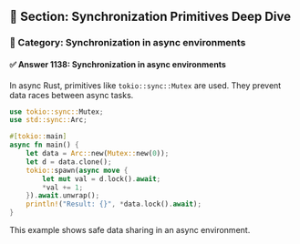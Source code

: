 ## 📘 Section: Synchronization Primitives Deep Dive
### 🔹 Category: Synchronization in async environments
#### ✅ Answer 1138: Synchronization in async environments

In async Rust, primitives like `tokio::sync::Mutex` are used. They prevent data races between async tasks.

```rust
use tokio::sync::Mutex;
use std::sync::Arc;

#[tokio::main]
async fn main() {
    let data = Arc::new(Mutex::new(0));
    let d = data.clone();
    tokio::spawn(async move {
        let mut val = d.lock().await;
        *val += 1;
    }).await.unwrap();
    println!("Result: {}", *data.lock().await);
}
```
This example shows safe data sharing in an async environment.
